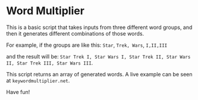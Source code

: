 # Word Multiplier
This is a basic script that takes inputs from three different word groups, and then it generates different combinations of those words. 

For example, if the groups are like this: `Star`, `Trek, Wars`, `I,II,III`

and the result will be: `Star Trek I, Star Wars I, Star Trek II, Star Wars II, Star Trek III, Star Wars III`.

This script returns an array of generated words. A live example can be seen at `keywordmultiplier.net`.

Have fun!
